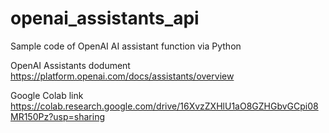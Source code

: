 # openai_assistants_api
Sample code of OpenAI AI assistant function via Python

OpenAI Assistants dodument
https://platform.openai.com/docs/assistants/overview

Google Colab link
https://colab.research.google.com/drive/16XvzZXHlU1aO8GZHGbvGCpi08MR150Pz?usp=sharing

